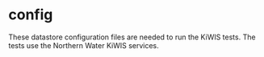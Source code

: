 # config

These datastore configuration files are needed to run the KiWIS tests.
The tests use the Northern Water KiWIS services.
